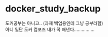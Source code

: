 # docker_study_backup
도커공부는 아니고.. (과제 백업용인데 그냥 공부라함)<br/>
아니 일단
도커 컴포즈 내가 꼭 해낸다................<br/>


